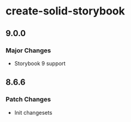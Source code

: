 # create-solid-storybook

## 9.0.0
### Major Changes

-   Storybook 9 support


## 8.6.6

### Patch Changes

-   Init changesets
